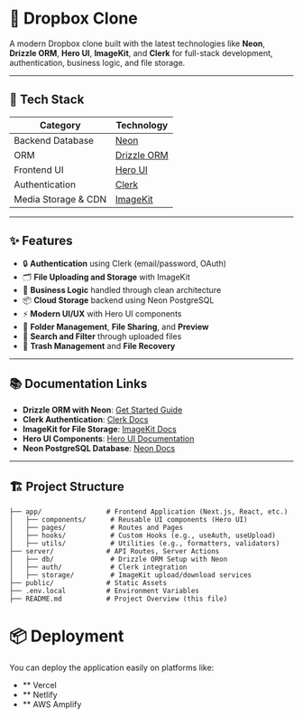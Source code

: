 # 📂 Dropbox Clone

A modern Dropbox clone built with the latest technologies like **Neon**, **Drizzle ORM**, **Hero UI**, **ImageKit**, and **Clerk** for full-stack development, authentication, business logic, and file storage.

---

## 🚀 Tech Stack

| Category             | Technology |
| -------------------- | ----------- |
| Backend Database     | [Neon](https://neon.tech/) |
| ORM                  | [Drizzle ORM](https://orm.drizzle.team/docs/get-started/neon-new) |
| Frontend UI          | [Hero UI](https://www.hero-ui.dev/) |
| Authentication       | [Clerk](https://clerk.dev/) |
| Media Storage & CDN  | [ImageKit](https://imagekit.io/) |

---

## ✨ Features

- 🔒 **Authentication** using Clerk (email/password, OAuth)
- 🗂 **File Uploading and Storage** with ImageKit
- 🧠 **Business Logic** handled through clean architecture
- 📦 **Cloud Storage** backend using Neon PostgreSQL
- ⚡ **Modern UI/UX** with Hero UI components
- 📄 **Folder Management**, **File Sharing**, and **Preview**
- 🔎 **Search and Filter** through uploaded files
- 🧹 **Trash Management** and **File Recovery**

---

## 📚 Documentation Links

- **Drizzle ORM with Neon**: [Get Started Guide](https://orm.drizzle.team/docs/get-started/neon-new)
- **Clerk Authentication**: [Clerk Docs](https://clerk.dev/docs)
- **ImageKit for File Storage**: [ImageKit Docs](https://docs.imagekit.io/)
- **Hero UI Components**: [Hero UI Documentation](https://www.hero-ui.dev/docs)
- **Neon PostgreSQL Database**: [Neon Docs](https://neon.tech/docs)

---

## 🏗 Project Structure

```plaintext
├── app/                # Frontend Application (Next.js, React, etc.)
│   ├── components/      # Reusable UI components (Hero UI)
│   ├── pages/           # Routes and Pages
│   ├── hooks/           # Custom Hooks (e.g., useAuth, useUpload)
│   ├── utils/           # Utilities (e.g., formatters, validators)
├── server/             # API Routes, Server Actions
│   ├── db/              # Drizzle ORM Setup with Neon
│   ├── auth/            # Clerk integration
│   ├── storage/         # ImageKit upload/download services
├── public/             # Static Assets
├── .env.local          # Environment Variables
├── README.md           # Project Overview (this file)

```
# 📦 Deployment
You can deploy the application easily on platforms like:

- ** Vercel
- ** Netlify
- ** AWS Amplify